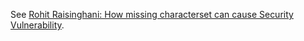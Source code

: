 See [Rohit Raisinghani: How missing characterset can cause Security Vulnerability](http://rdraisinghani.wordpress.com/2011/12/18/how-missing-characterset-can-cause-security-vulnerability/).
